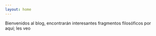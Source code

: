 ```yaml
---
layout: home
---
```


Bienvenidos al blog, encontrarán interesantes fragmentos filosóficos por aquí; les veo
